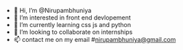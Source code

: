 - 👋 Hi, I’m @Nirupambhuniya
- 👀 I’m interested in front end devlopement
- 🌱 I’m currently learning css js and python
- 💞️ I’m looking to collaborate on internships
- 📫 contact me on my email #nirupambhuniya@gmail.com

<!---
Nirupambhuniya/Nirupambhuniya is a ✨ special ✨ repository because its `README.md` (this file) appears on your GitHub profile.
You can click the Preview link to take a look at your changes.
--->
